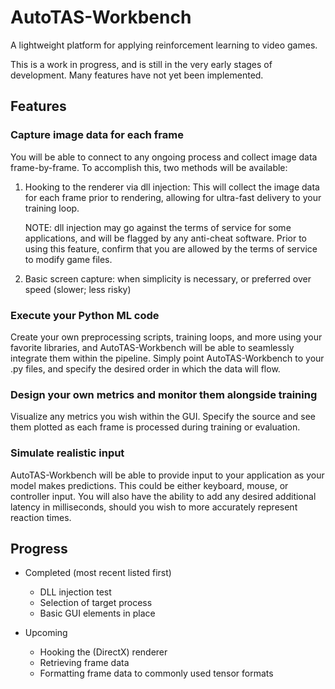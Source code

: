 # AutoTAS-Workbench

A lightweight platform for applying reinforcement learning to video games.

This is a work in progress, and is still in the very early stages of development.
Many features have not yet been implemented.

## Features

### Capture image data for each frame
You will be able to connect to any ongoing process and collect image data frame-by-frame.
To accomplish this, two methods will be available:
1. Hooking to the renderer via dll injection: 
   This will collect the image data for each frame prior to rendering,
   allowing for ultra-fast delivery to your training loop.

   NOTE: dll injection may go against the terms of service for some applications, and will be flagged by any 
    anti-cheat software. Prior to using this feature, confirm that you are allowed by the terms of service
    to modify game files.
   
2. Basic screen capture: when simplicity is necessary, or preferred over speed (slower; less risky)
 
### Execute your Python ML code
Create your own preprocessing scripts, training loops, and more using your favorite libraries, 
and AutoTAS-Workbench will be able to seamlessly integrate them within the pipeline. 
Simply point AutoTAS-Workbench to your .py files, and specify the desired order in which the data will flow.

### Design your own metrics and monitor them alongside training
Visualize any metrics you wish within the GUI. Specify the source and see them plotted 
as each frame is processed during training or evaluation.

### Simulate realistic input
AutoTAS-Workbench will be able to provide input to your application as your model makes predictions.
This could be either keyboard, mouse, or controller input. 
You will also have the ability to add any desired additional latency in milliseconds, 
should you wish to more accurately represent reaction times.


## Progress
- Completed (most recent listed first)
  - DLL injection test
  - Selection of target process
  - Basic GUI elements in place

- Upcoming
  - Hooking the (DirectX) renderer
  - Retrieving frame data
  - Formatting frame data to commonly used tensor formats
